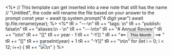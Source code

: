 <%* 
	// This template can get inserted into a new note that still has the name
	// "Untitled", the code will rename the file based on your answer to the prompt
	const year = await tp.system.prompt("4 digit year") 
	await tp.file.rename(year);
%>
<%* 
	tR = "---\n"
	tR += "tags: \n"
	tR += "publish: false\n"
	tR += "aliases:\n  - \n"
	tR += "---\n\n"
	tR += "# Annual Review:"
	tR += "\n\n"
	tR += "[["
	tR += year - 1
	tR += "-Y]] "
	tR += "<== <button class='date_button_today'>This Month</button> ==> "
	tR += "[["
	tR += parseInt(year) + 1
	tR += "-Y]]"
	tR += "\n\n"
	for (let i = 0; i < 12; i++) {
		tR += "![]("%20+%20tp.date.now("YYYY-[M]MM",%20"P+"%20+%20i%20+%20"M",%20year,%20"YYYY")%20+%20")\n"
	}
%>
